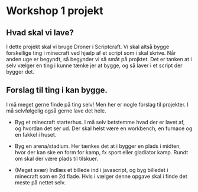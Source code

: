 # Workshop 1 projekt

## Hvad skal vi lave?
I dette projekt skal vi bruge Droner i Scriptcraft. Vi skal altså bygge forskellige ting i minecraft ved hjælp af et script som i skal skrive.
Når anden uge er begyndt, så begynder vi så småt på projktet. Det er tanken at i selv vælger en ting i kunne tænke jer at bygge, og så laver i et script der bygger det.


## Forslag til ting i kan bygge.

I må meget gerne finde på ting selv! Men her er nogle forslag til projekter. I må selvfølgelig også gerne lave det hele. 

* Byg et minecraft starterhus. I må selv betstemme hvad der er lavet af, og hvordan det ser ud. Der skal helst være en workbench, en furnace og en fakkel i huset.

* Byg en arena/stadium. Her tænkes det at i bygger en plads i midten, hvor der kan ske en form for kamp, fx sport eller gladiator kamp. Rundt om skal der være plads til tilskuer.

* (Meget svær) Indlæs et billede ind i javascript, og byg billedet i minecraft som en 2d flade. Hvis i vælger denne opgave skal i finde det meste på nettet selv.
